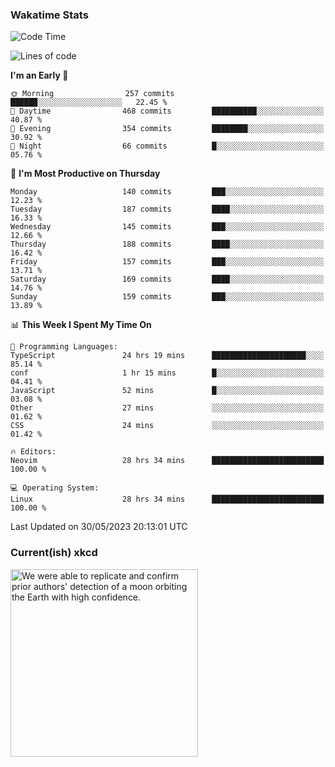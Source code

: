 ### Wakatime Stats
<!--START_SECTION:waka-->
![Code Time](http://img.shields.io/badge/Code%20Time-1%2C723%20hrs%2019%20mins-blue)

![Lines of code](https://img.shields.io/badge/From%20Hello%20World%20I%27ve%20Written-699.2%20thousand%20lines%20of%20code-blue)

**I'm an Early 🐤** 

```text
🌞 Morning                257 commits         ██████░░░░░░░░░░░░░░░░░░░   22.45 % 
🌆 Daytime                468 commits         ██████████░░░░░░░░░░░░░░░   40.87 % 
🌃 Evening                354 commits         ████████░░░░░░░░░░░░░░░░░   30.92 % 
🌙 Night                  66 commits          █░░░░░░░░░░░░░░░░░░░░░░░░   05.76 % 
```
📅 **I'm Most Productive on Thursday** 

```text
Monday                   140 commits         ███░░░░░░░░░░░░░░░░░░░░░░   12.23 % 
Tuesday                  187 commits         ████░░░░░░░░░░░░░░░░░░░░░   16.33 % 
Wednesday                145 commits         ███░░░░░░░░░░░░░░░░░░░░░░   12.66 % 
Thursday                 188 commits         ████░░░░░░░░░░░░░░░░░░░░░   16.42 % 
Friday                   157 commits         ███░░░░░░░░░░░░░░░░░░░░░░   13.71 % 
Saturday                 169 commits         ████░░░░░░░░░░░░░░░░░░░░░   14.76 % 
Sunday                   159 commits         ███░░░░░░░░░░░░░░░░░░░░░░   13.89 % 
```


📊 **This Week I Spent My Time On** 

```text
💬 Programming Languages: 
TypeScript               24 hrs 19 mins      █████████████████████░░░░   85.14 % 
conf                     1 hr 15 mins        █░░░░░░░░░░░░░░░░░░░░░░░░   04.41 % 
JavaScript               52 mins             █░░░░░░░░░░░░░░░░░░░░░░░░   03.08 % 
Other                    27 mins             ░░░░░░░░░░░░░░░░░░░░░░░░░   01.62 % 
CSS                      24 mins             ░░░░░░░░░░░░░░░░░░░░░░░░░   01.42 % 

🔥 Editors: 
Neovim                   28 hrs 34 mins      █████████████████████████   100.00 % 

💻 Operating System: 
Linux                    28 hrs 34 mins      █████████████████████████   100.00 % 
```


 Last Updated on 30/05/2023 20:13:01 UTC
<!--END_SECTION:waka-->

### Current(ish) xkcd
<a id="xkcd-a" title="We were able to replicate and confirm prior authors' detection of a moon orbiting the Earth with high confidence." href="https://www.xkcd.com" target="_blank">
        <img align="center" id="xkcd-img" src="https://imgs.xkcd.com/comics/ruling_out.png" alt="We were able to replicate and confirm prior authors' detection of a moon orbiting the Earth with high confidence." height=300 />
</a>
